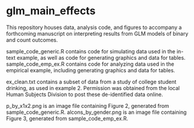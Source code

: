 # glm_main_effects
       
This repository houses data, analysis code, and figures to accompany a forthcoming manuscript on interpreting results from GLM models of binary and count outcomes. 
       
sample_code_generic.R contains code for simulating data used in the in-text example, as well as code for generating graphics and data for tables.   
sample_code_emp_ex.R contains code for analyzing data used in the empirical example, including generating graphics and data for tables.
       
ex_clean.txt contains a subset of data from a study of college student drinking, as used in example 2. Permission was obtained from the local Human Subjects Division to post these de-identified data online.

p_by_x1x2.png is an image file containing Figure 2, generated from sample_code_generic.R.
alcons_by_gender.png is an image file containing Figure 3, generated from sample_code_emp_ex.R.
